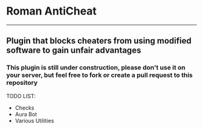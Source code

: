 # Roman AntiCheat
-----
## Plugin that blocks cheaters from using modified software to gain unfair advantages
### This plugin is still under construction, please don't use it on your server, but feel free to fork or create a pull request to this repository

TODO LIST:
- Checks
- Aura Bot
- Various Utilities
